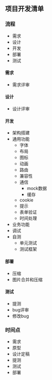 ## 项目开发清单

### 流程
* 需求
* 设计
* 开发
* 部署
* 测试

#### 需求
* 需求评审

#### 设计
* 设计评审

#### 开发
* 架构搭建
* 通用功能  
   * 字体
   * 布局
   * 图标
   * 动画
   * 路由
   * 兼容性
   * 通信
     * mock数据
     * 缓存
   * cookie     
   * 提示
   * 表单验证
   * 时间处理      
* 业务功能
* 调试
* 自测
   * 单元测试
   * 测试框架

#### 部署
* 压缩
* 图片合并和压缩

#### 测试
* 提测
* bug评审
* 修改bug

### 时间点
* 需求
* 原型
* 设计定稿
* 提测
* 测试
* 部署

